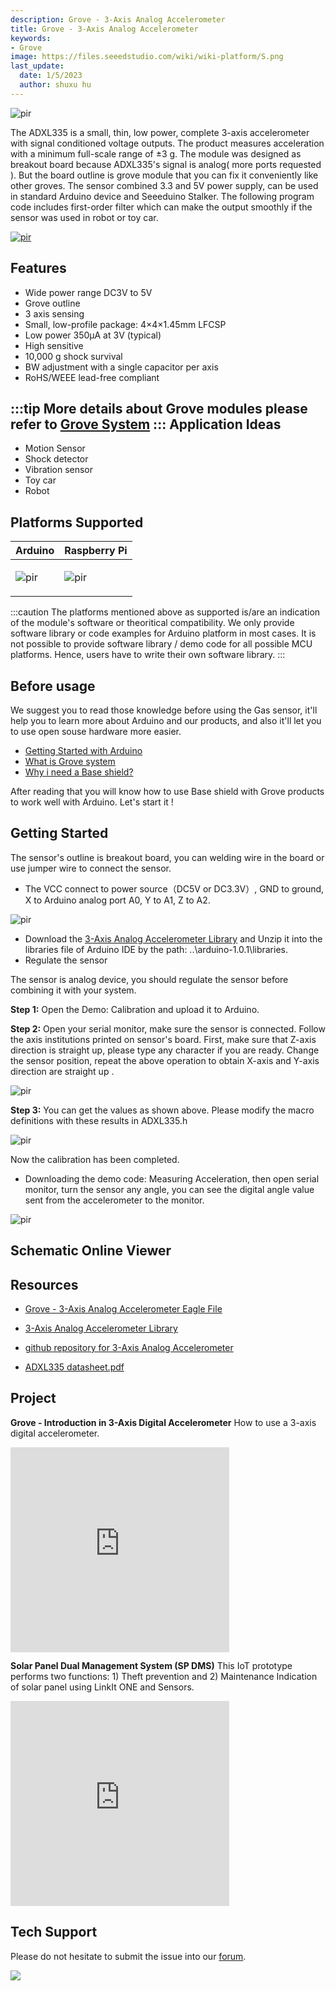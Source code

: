 ```yaml
---
description: Grove - 3-Axis Analog Accelerometer
title: Grove - 3-Axis Analog Accelerometer
keywords:
- Grove
image: https://files.seeedstudio.com/wiki/wiki-platform/S.png
last_update:
  date: 1/5/2023
  author: shuxu hu
---
```



<p style={{textAlign: 'center'}}><img src="https://files.seeedstudio.com/wiki/Grove-3-Axis_Analog_Accelerometer/img/Grove-3-axis_Analog_Accelerometer_photo.JPG" alt="pir" width={600} height="auto" /></p>



The ADXL335 is a small, thin, low power, complete 3-axis accelerometer with signal conditioned voltage outputs. The product measures acceleration with a minimum full-scale range of ±3 g.
The module was designed as breakout board because ADXL335's signal is analog( more ports requested ). But the board outline is grove module that you can fix it conveniently like other groves. The sensor combined 3.3 and 5V power supply, can be used in standard Arduino device and Seeeduino Stalker. The following program code includes first-order filter which can make the output smoothly if the sensor was used in robot or toy car.

<!-- [![](https://files.seeedstudio.com/wiki/common/Get_One_Now_Banner.png)](https://www.seeedstudio.com/Grove-3-Axis-Analog-Accelerometer-p-1086.html) -->
[<p><img src="https://files.seeedstudio.com/wiki/common/Get_One_Now_Banner.png" alt="pir" width={600} height="auto" /></p>](https://www.seeedstudio.com/Grove-3-Axis-Analog-Accelerometer-p-1086.html)
 


Features
--------

-   Wide power range DC3V to 5V
-   Grove outline
-   3 axis sensing
-   Small, low-profile package: 4×4×1.45mm LFCSP
-   Low power 350µA at 3V (typical)
-   High sensitive
-   10,000 g shock survival
-   BW adjustment with a single capacitor per axis
-   RoHS/WEEE lead-free compliant

:::tip
    More details about Grove modules please refer to [Grove System](https://wiki.seeedstudio.com/Grove_System/)
:::
Application Ideas
-----------------

-   Motion Sensor
-   Shock detector
-   Vibration sensor
-   Toy car
-   Robot

Platforms Supported
-------------------

<!-- | Arduino                                                                                             | Raspberry Pi                                                                                             |                                                                                                 |                                                                                                          |                                                                                                    |
|-----------------------------------------------------------------------------------------------------|----------------------------------------------------------------------------------------------------------|-------------------------------------------------------------------------------------------------|---------------------------------------------------------------------------------------------------|----------------------------------------------------------------------------------------------------|
| ![](https://files.seeedstudio.com/wiki/wiki_english/docs/images/arduino_logo.jpg) | ![](https://files.seeedstudio.com/wiki/wiki_english/docs/images/raspberry_pi_logo_n.jpg) | ![](https://files.seeedstudio.com/wiki/wiki_english/docs/images/bbg_logo_n.jpg) | ![](https://files.seeedstudio.com/wiki/wiki_english/docs/images/wio_logo_n.jpg) | ![](https://files.seeedstudio.com/wiki/wiki_english/docs/images/linkit_logo.jpg) | -->
|Arduino|Raspberry Pi|
|---|---|
|<p><img src="https://files.seeedstudio.com/wiki/wiki_english/docs/images/arduino_logo.jpg" alt="pir" width={200} height="auto" /></p>|<p><img src="https://files.seeedstudio.com/wiki/wiki_english/docs/images/raspberry_pi_logo_n.jpg" alt="pir" width={200} height="auto" /></p>|


:::caution
    The platforms mentioned above as supported is/are an indication of the module's software or theoritical compatibility. We only provide software library or code examples for Arduino platform in most cases. It is not possible to provide software library / demo code for all possible MCU platforms. Hence, users have to write their own software library.
:::

Before usage
------------

We suggest you to read those knowledge before using the Gas sensor, it'll help you to learn more about Arduino and our products, and also it'll let you to use open souse hardware more easier.

-   [Getting Started with Arduino](#/Getting_Started_with_Seeeduino)
-   [What is Grove system](#/Grove_System)
-   [Why i need a Base shield?](#/Base_Shield_V2)

After reading that you will know how to use Base shield with Grove products to work well with Arduino. Let's start it !


Getting Started
-----

The sensor's outline is breakout board, you can welding wire in the board or use jumper wire to connect the sensor.

-   The VCC connect to power source（DC5V or DC3.3V）, GND to ground, X to Arduino analog port A0, Y to A1, Z to A2.
<p style={{textAlign: 'center'}}><img src="https://files.seeedstudio.com/wiki/Grove-3-Axis_Analog_Accelerometer/img/Grove-3-axis_analog_accelerometer_V1.0_hardware.jpg" alt="pir" width={600} height="auto" /></p> 

-   Download the [3-Axis Analog Accelerometer Library](https://files.seeedstudio.com/wiki/Grove-3-Axis_Analog_Accelerometer/res/AnalogAccelerometer.zip) and Unzip it into the libraries file of Arduino IDE by the path: ..\\arduino-1.0.1\\libraries.
-   Regulate the sensor

The sensor is analog device, you should regulate the sensor before combining it with your system.

**Step 1:** Open the Demo: Calibration and upload it to Arduino.

**Step 2:** Open your serial monitor, make sure the sensor is connected. Follow the axis institutions printed on sensor's board. First, make sure that Z-axis direction is straight up, please type any character if you are ready. Change the sensor position, repeat the above operation to obtain X-axis and Y-axis direction are straight up .

<!-- ![](https://files.seeedstudio.com/wiki/Grove-3-Axis_Analog_Accelerometer/img/3-Axis_Analog_Accelerometer.jpg) -->
  <p style={{textAlign: 'center'}}><img src="https://files.seeedstudio.com/wiki/Grove-3-Axis_Analog_Accelerometer/img/3-Axis_Analog_Accelerometer.jpg" alt="pir" width={600} height="auto" /></p>



**Step 3:** You can get the values as shown above. Please modify the macro definitions with these results in ADXL335.h

<!-- ![](https://files.seeedstudio.com/wiki/Grove-3-Axis_Analog_Accelerometer/img/Analog_Accelerometer_Code.jpg) -->
  <p style={{textAlign: 'center'}}><img src="https://files.seeedstudio.com/wiki/Grove-3-Axis_Analog_Accelerometer/img/Analog_Accelerometer_Code.jpg" alt="pir" width={600} height="auto" /></p>


Now the calibration has been completed.

-   Downloading the demo code: Measuring Acceleration, then open serial monitor, turn the sensor any angle, you can see the digital angle value sent from the accelerometer to the monitor.

<!-- ![](https://files.seeedstudio.com/wiki/Grove-3-Axis_Analog_Accelerometer/img/3-Axis_Analog_Accelerometer1.jpg) -->
  <p style={{textAlign: 'center'}}><img src="https://files.seeedstudio.com/wiki/Grove-3-Axis_Analog_Accelerometer/img/3-Axis_Analog_Accelerometer1.jpg" alt="pir" width={600} height="auto" /></p>



## Schematic Online Viewer

<div className="altium-ecad-viewer" data-project-src="https://files.seeedstudio.com/wiki/Grove-3-Axis_Analog_Accelerometer/res/Grove-3-Axis_Analog_Accelerometer_Eagle_File.zip" style={{borderRadius: '0px 0px 4px 4px', height: 500, borderStyle: 'solid', borderWidth: 1, borderColor: 'rgb(241, 241, 241)', overflow: 'hidden', maxWidth: 1280, maxHeight: 700, boxSizing: 'border-box'}}>
</div>



Resources
---------

-   [Grove - 3-Axis Analog Accelerometer Eagle File](https://files.seeedstudio.com/wiki/Grove-3-Axis_Analog_Accelerometer/res/Grove-3-Axis_Analog_Accelerometer_Eagle_File.zip)

-   [3-Axis Analog Accelerometer Library](https://files.seeedstudio.com/wiki/Grove-3-Axis_Analog_Accelerometer/res/AnalogAccelerometer.zip)

-   [github repository for 3-Axis Analog Accelerometer](https://github.com/Seeed-Studio/Grove_3Axis_Analog_Accelerometer)

-   [ADXL335 datasheet.pdf](https://files.seeedstudio.com/wiki/Grove-3-Axis_Analog_Accelerometer/res/ADXL335_datasheet.pdf)

## Project 

**Grove - Introduction in 3-Axis Digital Accelerometer** How to use a 3-axis digital accelerometer.

<iframe frameborder='0' height='327.5' scrolling='no' src='https://www.hackster.io/ingo-lohs/grove-introduction-in-3-axis-digital-accelerometer-ea05c3/embed' width='350'></iframe>

<!-- This Markdown file was created from https://www.seeedstudio.com/wiki/Grove_-_3-Axis_Analog_Accelerometer -->

**Solar Panel Dual Management System (SP DMS)** This IoT prototype performs two functions: 1) Theft prevention and 2) Maintenance Indication of solar panel using LinkIt ONE and Sensors.

<iframe frameborder='0' height='327.5' scrolling='no' src='https://www.hackster.io/skyline/solar-panel-dual-management-system-sp-dms-3a87ca/embed' width='350'></iframe>

## Tech Support
Please do not hesitate to submit the issue into our [forum](https://forum.seeedstudio.com/).
<br />
<p style={{textAlign: 'center'}}><a href="https://www.seeedstudio.com/act-4.html?utm_source=wiki&utm_medium=wikibanner&utm_campaign=newproducts" target="_blank"><img src="https://files.seeedstudio.com/wiki/Wiki_Banner/new_product.jpg" /></a></p>
